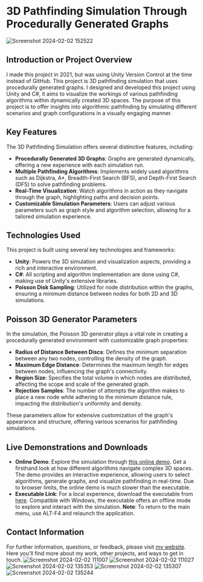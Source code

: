 # 3D Pathfinding Simulation Through Procedurally Generated Graphs
![Screenshot 2024-02-02 152522](https://github.com/clintboyett01/3D-Pathfinfing-Simulation/assets/37661122/29aa9fb7-bc39-4c5e-aba7-bc93d127d21f)

## Introduction or Project Overview
I made this project in 2021, but was using Unity Version Control at the time instead of GitHub. This project is 3D pathfinding simulation that uses procedurally generated graphs. I designed and developed this project using Unity and C#, it aims to visualize the workings of various pathfinding algorithms within dynamically created 3D spaces. The purpose of this project is to offer insights into algorithmic pathfinding by simulating different scenarios and graph configurations in a visually engaging manner.

## Key Features
The 3D Pathfinding Simulation offers several distinctive features, including:
- **Procedurally Generated 3D Graphs**: Graphs are generated dynamically, offering a new experience with each simulation run.
- **Multiple Pathfinding Algorithms**: Implements widely used algorithms such as Dijkstra, A*, Breadth-First Search (BFS), and Depth-First Search (DFS) to solve pathfinding problems.
- **Real-Time Visualization**: Watch algorithms in action as they navigate through the graph, highlighting paths and decision points.
- **Customizable Simulation Parameters**: Users can adjust various parameters such as graph style and algorithm selection, allowing for a tailored simulation experience.

## Technologies Used
This project is built using several key technologies and frameworks:
- **Unity**: Powers the 3D simulation and visualization aspects, providing a rich and interactive environment.
- **C#**: All scripting and algorithm implementation are done using C#, making use of Unity's extensive libraries.
- **Poisson Disk Sampling**: Utilized for node distribution within the graphs, ensuring a minimum distance between nodes for both 2D and 3D simulations.

## Poisson 3D Generator Parameters
In the simulation, the Poisson 3D generator plays a vital role in creating a procedurally generated environment with customizable graph properties:

- **Radius of Distance Between Discs**: Defines the minimum separation between any two nodes, controlling the density of the graph.
- **Maximum Edge Distance**: Determines the maximum length for edges between nodes, influencing the graph's connectivity.
- **Region Size**: Specifies the total volume in which nodes are distributed, affecting the scope and scale of the generated graph.
- **Rejection Samples**: The number of attempts the algorithm makes to place a new node while adhering to the minimum distance rule, impacting the distribution's uniformity and density.

These parameters allow for extensive customization of the graph's appearance and structure, offering various scenarios for pathfinding simulations.

## Live Demonstrations and Downloads
- **Online Demo**: Explore the simulation through [this online demo](https://clintboyett.com/Simulation). Get a firsthand look at how different algorithms navigate complex 3D spaces. The demo provides an interactive experience, allowing users to select algorithms, generate graphs, and visualize pathfinding in real-time. Due to browser limits, the online demo is much slower than the executable.
- **Executable Link**: For a local experience, download the executable from [here](https://drive.google.com/file/d/16PbRPjn8tNsxWuzauV97KgaVRHJG8tTX/view). Compatible with Windows, the executable offers an offline mode to explore and interact with the simulation. **Note**: To return to the main menu, use ALT-F4 and relaunch the application.

## Contact Information
For further information, questions, or feedback, please visit [my website](https://clintboyett.com/). Here you'll find more about my work, other projects, and ways to get in touch.
![Screenshot 2024-02-02 111007](https://github.com/clintboyett01/3D-Pathfinfing-Simulation/assets/37661122/1b1d7cfc-5c48-44b7-84e1-e207a7fddbe5)
![Screenshot 2024-02-02 111027](https://github.com/clintboyett01/3D-Pathfinfing-Simulation/assets/37661122/be793c07-baf3-4e7d-9c7b-7a35d099fbd2)
![Screenshot 2024-02-02 135353](https://github.com/clintboyett01/3D-Pathfinfing-Simulation/assets/37661122/d8aa6356-37db-477c-a208-30170dad53ac)
![Screenshot 2024-02-02 135307](https://github.com/clintboyett01/3D-Pathfinfing-Simulation/assets/37661122/6c142977-90d0-4637-a5b7-ea0fedf1bf7a)
![Screenshot 2024-02-02 135244](https://github.com/clintboyett01/3D-Pathfinfing-Simulation/assets/37661122/c60d5981-eded-4aea-a355-3aee6007beba)
